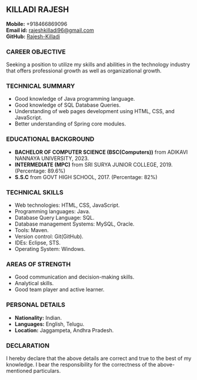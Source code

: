 ## KILLADI RAJESH

**Mobile:** +918466869096  
**Email id:** rajeshkilladi96@gmail.com  
**GitHub:** [Rajesh-Killadi](https://github.com/Rajesh-Killadi)

### CAREER OBJECTIVE
Seeking a position to utilize my skills and abilities in the technology industry that offers professional growth as well as organizational growth.

### TECHNICAL SUMMARY
- Good knowledge of Java programming language.
- Good knowledge of SQL Database Queries.
- Understanding of web pages development using HTML, CSS, and JavaScript.
- Better understanding of Spring core modules.

### EDUCATIONAL BACKGROUND
- **BACHELOR OF COMPUTER SCIENCE (BSC(Computers))** from ADIKAVI NANNAYA UNIVERSITY, 2023.
- **INTERMEDIATE (MPC)** from SRI SURYA JUNIOR COLLEGE, 2019. (Percentage: 89.6%)
- **S.S.C** from GOVT HIGH SCHOOL, 2017. (Percentage: 82%)

### TECHNICAL SKILLS
- Web technologies: HTML, CSS, JavaScript.
- Programming languages: Java.
- Database Query Language: SQL.
- Database management Systems: MySQL, Oracle.
- Tools: Maven.
- Version control: Git(GitHub).
- IDEs: Eclipse, STS.
- Operating System: Windows.

### AREAS OF STRENGTH
- Good communication and decision-making skills.
- Analytical skills.
- Good team player and active learner.

### PERSONAL DETAILS
- **Nationality:** Indian.
- **Languages:** English, Telugu.
- **Location:** Jaggampeta, Andhra Pradesh.

### DECLARATION
I hereby declare that the above details are correct and true to the best of my knowledge. I bear the responsibility for the correctness of the above-mentioned particulars.

